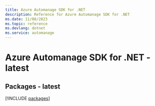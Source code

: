 ```yaml
---
title: Azure Automanage SDK for .NET
description: Reference for Azure Automanage SDK for .NET
ms.date: 11/08/2023
ms.topic: reference
ms.devlang: dotnet
ms.service: automanage
---
```

# Azure Automanage SDK for .NET - latest
## Packages - latest
[!INCLUDE [packages](automanage-index.md)]